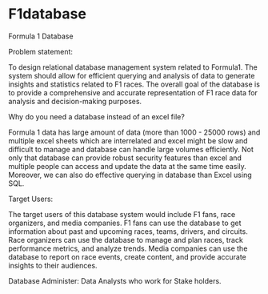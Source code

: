 # F1database
Formula 1 Database

Problem statement:

To design relational database management system related to Formula1. The system should allow
for efficient querying and analysis of data to generate insights and statistics related to F1 races.
The overall goal of the database is to provide a comprehensive and accurate representation of
F1 race data for analysis and decision-making purposes.

Why do you need a database instead of an excel file?

Formula 1 data has large amount of data (more than 1000 - 25000 rows) and multiple excel sheets
which are interrelated and excel might be slow and difficult to manage and database can handle
large volumes efficiently. Not only that database can provide robust security features than excel
and multiple people can access and update the data at the same time easily. Moreover, we can
also do effective querying in database than Excel using SQL.

Target Users:

The target users of this database system would include F1 fans, race organizers, and media
companies. F1 fans can use the database to get information about past and upcoming races,
teams, drivers, and circuits. Race organizers can use the database to manage and plan races, track
performance metrics, and analyze trends. Media companies can use the database to report on
race events, create content, and provide accurate insights to their audiences.

Database Administer: Data Analysts who work for Stake holders.
